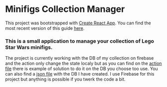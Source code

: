 # Minifigs Collection Manager

This project was bootstrapped with [Create React App](https://github.com/facebookincubator/create-react-app).
You can find the most recent version of this guide [here](https://github.com/facebookincubator/create-react-app/blob/master/packages/react-scripts/template/README.md).

### This is a small application to manage your collection of Lego Star Wars minifigs.

The project is currently working with the DB of my collection on firebase and the action only change the state localy but as you can find on the [action file](src/store/actions/minifigs.js) there is example of solution to do it on the DB you choose too use.
You can also find a [json file](minifigs.json) with the DB I have created. I use Firebase for this project but anything is possible if you twerk the code a bit.
